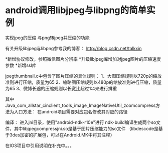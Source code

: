 # android调用libjpeg与libpng的简单实例

实现jpeg的压缩
与png转jpeg并压缩的功能

有关升级libjpeg与libpng参考我的博客：
http://blog.csdn.net/talkxin

*新增协议修改，参照微信图片分辨率
*升级libjpeg库增加对jpeg图片的压缩速度参数
*新增ssl库

jpegthumbnail.c中包含了图片压缩的具体规则：
1、大图压缩规则以720p的缩放准则进行压缩，质量为65
2、缩略图压缩规则以480p的缩放准则进行压缩，质量为65
3、微博长途的压缩规则以长宽比超过1:4来进行排重

其中Java_com_allstar_cinclient_tools_image_ImageNativeUtil_zoomcompress方法为入口方法：
在android项目需要对应包名修改其对应的路径

编译：
进入jni目录，使用"android-ndk-r10e"进行 ndk-build编译生成两个so文件，其中libjpegcompressjni.so是基于图片压缩能力的so文件
（libdescode是基于3des加密的扩展包，可以在Android.MK中将其注释）

在IOS项目中引用说明在补充中。。。